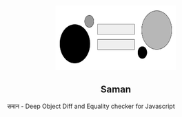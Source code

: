 <div align="center">
<img src="./static/saman.png" height="150em" width="280em"/>

## Saman

</div>


समान - Deep Object Diff and Equality checker for Javascript

